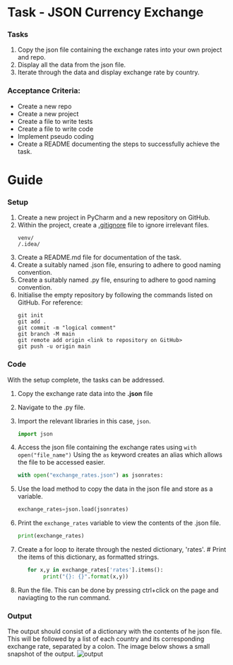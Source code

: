 # Task - JSON Currency Exchange

### Tasks
1. Copy the json file containing the exchange rates into your own project and repo.
2. Display all the data from the json file.
3. Iterate through the data and display exchange rate by country.

### Acceptance Criteria:
* Create a new repo
* Create a new project 
* Create a file to write tests 
* Create a file to write code
* Implement pseudo coding
* Create a README documenting the steps to successfully achieve the task.

# Guide
### Setup
1. Create a new project in PyCharm and a new repository on GitHub.
2. Within the project, create a [.gitignore](.gitignore) file to ignore irrelevant files.
    ```
    venv/
    /.idea/
    ```
3. Create a README.md file for documentation of the task.
4. Create a suitably named .json file, ensuring to adhere to good naming convention.
5. Create a suitably named .py file, ensuring to adhere to good naming convention. 
4. Initialise the empty repository by following the commands listed on GitHub. For reference:
    ```
   git init
   git add .
   git commit -m "logical comment"
   git branch -M main
   git remote add origin <link to repository on GitHub>
   git push -u origin main 
   ```
   
### Code
With the setup complete, the tasks can be addressed.
1. Copy the exchange rate data into the **.json** file 
2. Navigate to the .py file.
3. Import the relevant libraries in this case, ```json```.
    ```python
    import json
    ``` 
4. Access the json file containing the exchange rates using ```with open("file_name")``` Using the ```as``` keyword creates an alias which allows the file to be accessed easier. 
    ```python
    with open("exchange_rates.json") as jsonrates:
    ```
5. Use the load method to copy the data in the json file and store as a variable.
    ```python
    exchange_rates=json.load(jsonrates)
    ```
6. Print the ```exchange_rates``` variable to view the contents of the .json file.
    ```python
    print(exchange_rates)
    ```
7. Create a for loop to iterate through the nested dictionary, 'rates'. # Print the items of this dictionary, as formatted strings.
    ```python
       for x,y in exchange_rates['rates'].items():
            print("{}: {}".format(x,y))
    ```
   
8. Run the file. This can be done by pressing ctrl+click on the page and naviagting to the run command. 

### Output
The output should consist of a dictionary with the contents of he json file. This will be followed by a list of each country and its corresponding exchange rate, separated by a colon.
The image below shows a small snapshot of the output. 
![output](output.png)